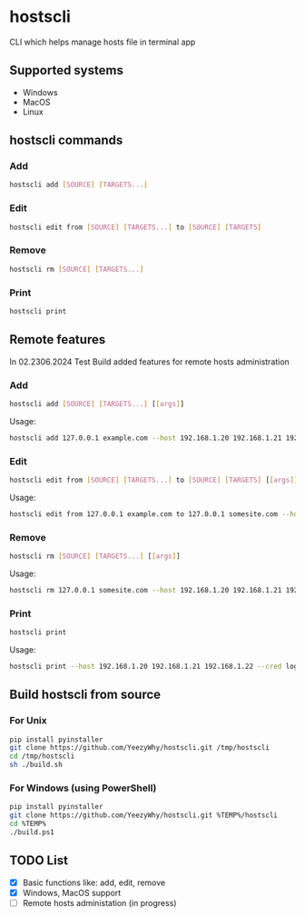 # hostscli

CLI which helps manage hosts file in terminal app


## Supported systems

- Windows
- MacOS
- Linux


## hostscli commands

### Add

```bash
hostscli add [SOURCE] [TARGETS...]
```

### Edit

```bash
hostscli edit from [SOURCE] [TARGETS...] to [SOURCE] [TARGETS]
```

### Remove

```bash
hostscli rm [SOURCE] [TARGETS...]
```

### Print

```bash
hostscli print
```

## Remote features

In 02.2306.2024 Test Build added features for remote hosts administration

### Add

```bash
hostscli add [SOURCE] [TARGETS...] [[args]]
```

Usage:

```bash
hostscli add 127.0.0.1 example.com --host 192.168.1.20 192.168.1.21 192.168.1.22 --cred login:password
```

### Edit

```bash
hostscli edit from [SOURCE] [TARGETS...] to [SOURCE] [TARGETS] [[args]]
```

Usage:

```bash
hostscli edit from 127.0.0.1 example.com to 127.0.0.1 somesite.com --host 192.168.1.20 192.168.1.21 192.168.1.22 --cred login:password
```

### Remove

```bash
hostscli rm [SOURCE] [TARGETS...] [[args]]
```

Usage:

```bash
hostscli rm 127.0.0.1 somesite.com --host 192.168.1.20 192.168.1.21 192.168.1.22 --cred login:password
```

### Print

```bash
hostscli print
```

Usage:

```bash
hostscli print --host 192.168.1.20 192.168.1.21 192.168.1.22 --cred login:password
```

## Build hostscli from source

### For Unix

```bash
pip install pyinstaller
git clone https://github.com/YeezyWhy/hostscli.git /tmp/hostscli
cd /tmp/hostscli
sh ./build.sh
```

### For Windows (using PowerShell)

```bash
pip install pyinstaller
git clone https://github.com/YeezyWhy/hostscli.git %TEMP%/hostscli
cd %TEMP%
./build.ps1
```


## TODO List

- [x] Basic functions like: add, edit, remove
- [x] Windows, MacOS support
- [ ] Remote hosts administation (in progress)
